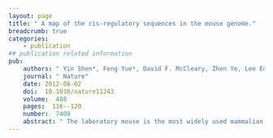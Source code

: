 ```yaml
---
layout: page
title: " A map of the cis-regulatory sequences in the mouse genome."
breadcrumb: true
categories:
    - publication
## publication related information
pub:
    authors: " Yin Shen*, Feng Yue*, David F. McCleary, Zhen Ye, Lee Edsall, Samantha Kuan, Ulrich Wagner, Jesse Dixon, Leonard Lee, Victor V. Lobanenkov,  Bing Ren"
    journal: " Nature"
    date: 2012-08-02
    doi:  10.1038/nature11243
    volume:  488
    pages:  116--120
    number:  7409
    abstract: " The laboratory mouse is the most widely used mammalian model organism in biomedical research. The 2.6 x 10(9) bases of the mouse genome possess a high degree of conservation with the human genome, so a thorough annotation of the mouse genome will be of significant value to understanding the function of the human genome. So far, most of the functional sequences in the mouse genome have yet to be found, and the cis-regulatory sequences in particular are still poorly  annotated. Comparative genomics has been a powerful tool for the discovery of these sequences, but on its own it cannot resolve their temporal and spatial functions. Recently, ChIP-Seq has been developed to identify cis-regulatory elements in the genomes of several organisms including humans, Drosophila melanogaster and Caenorhabditis elegans. Here we apply the same experimental approach to a diverse set of 19 tissues and cell types in the mouse to produce a  map of nearly 300,000 murine cis-regulatory sequences. The annotated sequences add up to 11% of the mouse genome, and include more than 70% of conserved non-coding sequences. We define tissue-specific enhancers and identify potential  transcription factors regulating gene expression in each tissue or cell type. Finally, we show that much of the mouse genome is organized into domains of coordinately regulated enhancers and promoters. Our results provide a resource for the annotation of functional elements in the mammalian genome and for the study of mechanisms regulating tissue-specific gene expression.,"
---
```


